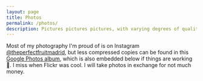 ```yaml
---
layout: page
title: Photos
permalink: /photos/
description: Pictures pictures pictures, with varying degrees of quality.
---
```


Most of my photography I'm proud of is on Instagram [@theperfectfruitmadrid](https://www.instagram.com/theperfectfruitmadrid/), but less compressed copies can be found in this [Google Photos album](https://photos.app.goo.gl/P7XeGo5MPLvRJdSA8), which is also embedded below if things are working 🤞. I miss when Flickr was cool. I will take photos in exchange for not much money.

<!-- google photos embed code -->
<script src="https://cdn.jsdelivr.net/npm/publicalbum@latest/embed-ui.min.js" async></script>
<div class="pa-carousel-widget" style="width:100%; height:480px; display:none;"
  data-link="https://photos.app.goo.gl/P7XeGo5MPLvRJdSA8"
  data-title="Portpholio - Deighne"
  data-description="19 new items added to shared album"
  data-repeat="false">
  <object data="https://lh3.googleusercontent.com/pw/ADCreHfcmuoWjbFFCrP9pPdjlmfJcWZznk-4hM4021RO5cmqwqpTUD8lXmke8_PSZtZzPvGJzScxekUECEDdSxoD2ojJM2uaBqOtj9jS80zT390BlgKvl1On=w1920-h1080"></object>
  <object data="https://lh3.googleusercontent.com/pw/ADCreHdxLfQgqP1deZkTou5QSUfbAecDvtaov8QKlyPJyht-hHiQXT6nZm1Fa2GYt7OEN7e0Dsi4pVv8_zBD-OXT7BIdWjb_bpWkyilTE_gILrhjAhS9LeFP=w1920-h1080"></object>
  <object data="https://lh3.googleusercontent.com/pw/ADCreHd0jzZDdXhLjt4z-bJ8RYARGYpUpGePNhtuGJD1IoMpP86UT07aP706KHE2ISjpQPv4BxOSPNrtE_3Ch_e3YaigYtez9DrfDTT6e4X2qHccE-M_UQHk=w1920-h1080"></object>
  <object data="https://lh3.googleusercontent.com/pw/ADCreHc5L_eBEC7QQ7Zv8W-xpu69MpY2aA_7BjByOtZ3atNSDzxJbtFS4d1ZIXgjz8q6iBAbo9n11wrK2dlx2KRic4bIQevQeR2BxWy9DRStaIPqOkmJGN2g=w1920-h1080"></object>
  <object data="https://lh3.googleusercontent.com/pw/ADCreHekV93J72Ecnz5R9qDvJYnAKX5DN_4ZwMOW6_SWAqxQBblDuZURWZQQDN0CURTyUXcGnwbTiAQQF2X1ZJ9AhMjmdB-9PVdcLue0hrkMRc2na7rKLBF2=w1920-h1080"></object>
  <object data="https://lh3.googleusercontent.com/pw/ADCreHcz0Y3PEDLDSBPoSQqWaIuQfZ41bbep5Du2GoO2XPcUf8vFl9P4AzLb3WPN5wByt_2pJUi8OyLHr1yavJ8SQC-UCX5FfoidLtKXRQGHBpWTClZnnCnS=w1920-h1080"></object>
  <object data="https://lh3.googleusercontent.com/pw/ADCreHf6dSS__nE_OS7tyHBJ0sMnQzGw3S5pJQ5B5B-VPQTbGQTcMNheGcRRkjEGZPpqtRgWR9UyH9C2VhlsJZUV-si3TLsiqEt5ivTM1v_cgnWHWP82w-hD=w1920-h1080"></object>
  <object data="https://lh3.googleusercontent.com/pw/ADCreHf2J_TOPCBARSrUyu9sojZCx13XnzDEKqQkxhIi9flAXx52Awya-UA3uCahQ1_6LjTvydqpB-Z666LB0iZE5tCuRpyND9DbPHHA2RPuKA-T5TAu8mSm=w1920-h1080"></object>
  <object data="https://lh3.googleusercontent.com/pw/ADCreHdBSqATmmb8XVYfKvhgYmECSot9997owFPRdf-m2PqpKBFZFCRU49A1A0RTz_7zWjaF-M8Ej6BIeNRNvnddSc8KM0hXycw4zdojV7G0HzPh2YfY-svN=w1920-h1080"></object>
  <object data="https://lh3.googleusercontent.com/pw/ADCreHdpz9ORXkyJYSGNUwraL2R0UnsqkJEoLgpwh2K4qIrmjVxwwkO_en_0syTHqjwVvK52fEtFVq1EryLl5qwlZ1WZ7LB0Y4QbsqP3UYoRJBl0i0-RWefk=w1920-h1080"></object>
  <object data="https://lh3.googleusercontent.com/pw/ADCreHfBihSpIdh2XbAIL0G-TFSCdZs4UMa_M4m2XuX9dVOoMZk5YZi-nhN_xUMKfia34mb0a7scTTHqEOH2xR0RzTH02cNdlDqmhSKE9t58-6_IL0dhKEdp=w1920-h1080"></object>
  <object data="https://lh3.googleusercontent.com/pw/ADCreHe7vjOdVsqjWzLYcKiwiUMi1XDYPIUsea5SCGYM_KkaIDbDib7ehFAOwhJSpvUk8CKSoFTXTKSoGpKepMBaLXcreD7TdPhnKlc4178Nyu0fRzwhIQOd=w1920-h1080"></object>
  <object data="https://lh3.googleusercontent.com/pw/ADCreHfcO9khusIWdnjoNaCGxUtPkblpbwOlHxU41m4pK6NWRXOd_pvKnwVVYqVwfVz3fCHsd4Ob1VqANY0pOjK0NwNVCSm0WsQ57z84gsjNSgJ2zJGoilGB=w1920-h1080"></object>
  <object data="https://lh3.googleusercontent.com/pw/ADCreHeGVSPIwS_xSwlr-OOpYY9Wft2BVUZtoK_swfLagKMVntC_aFetAcSS8eeZC-Wt1N-m3_9DD-tjq_dvTmtiGwnlFk6xRhl3wGMJ1yoyX9ZW9UbBbBj1=w1920-h1080"></object>
  <object data="https://lh3.googleusercontent.com/pw/ADCreHdlWh881fXF_KauON0-Esv1u2l7CQjU9esgZv47ZocPKikSjXwLz9PtFA2Y4clEAS7MP1z1nFxuzVQJvN6gslTTQoGkd7rP4uPr-vfKntIdKQR1Lt4n=w1920-h1080"></object>
  <object data="https://lh3.googleusercontent.com/pw/ADCreHcVmSFfdrvZJMjHP0rS2D59F34HXxfgBOx85XmnKk_7uDqXx8Jc7G0n8se2nbBIyUKBpWEb8uPKOLXMf82RXOXWKmIB0cdgUb96wXJEOLYHQCmIpcf_=w1920-h1080"></object>
  <object data="https://lh3.googleusercontent.com/pw/ADCreHdx1dRSL8Tq6yTosQkCwylaDHvJmytecErsyOo01oLur-v9ptXibT-7REgvgneM9lJdJ-_bEqV0N_EsKqojtsEYcnbNkYTsJJeFUyhq_VyM_h2RSq58=w1920-h1080"></object>
  <object data="https://lh3.googleusercontent.com/pw/ADCreHewOY-PmnQtL66V72yNcDp_83aHVyWJgx0EcI_5hw3rBqM8gXYQaQ9VZM2ya3wAiNqlCBompp_Q59IMI61r-zy1ftRw8Hmq16kkpgOgXMpMCWDrahsq=w1920-h1080"></object>
  <object data="https://lh3.googleusercontent.com/pw/ADCreHdNlI2fjxvRT1akza0Wr2A2nWL5aF8qxixaD4H_TqLl9FeFjizBbQSgxIYj88LLx_ZKHAY-7v0Ce-DLOxtGC3GaeIaRfTUVDYOno_uYm6H8CRtQYeUz=w1920-h1080"></object>
</div>
